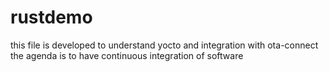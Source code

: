 # rustdemo
this file is developed to understand yocto and integration with ota-connect 
the agenda is to have continuous integration of software
